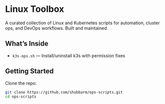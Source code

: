 # Linux Toolbox

A curated collection of Linux and Kubernetes scripts for automation, cluster ops, and DevOps workflows. Built and maintained.

## What’s Inside

- `k3s-ops.sh` — Install/uninstall k3s with permission fixes

## Getting Started

Clone the repo:
```bash
git clone https://github.com/shubbarm/ops-scripts.git
cd ops-scripts


